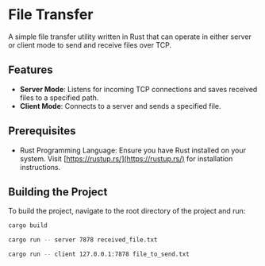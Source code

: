 # File Transfer

A simple file transfer utility written in Rust that can operate in either server or client mode to send and receive files over TCP.

## Features

- **Server Mode**: Listens for incoming TCP connections and saves received files to a specified path.
- **Client Mode**: Connects to a server and sends a specified file.

## Prerequisites

- Rust Programming Language: Ensure you have Rust installed on your system. Visit [https://rustup.rs/](https://rustup.rs/) for installation instructions.

## Building the Project

To build the project, navigate to the root directory of the project and run:

```bash
cargo build
```

```bash
cargo run -- server 7878 received_file.txt
```

```bash
cargo run -- client 127.0.0.1:7878 file_to_send.txt
```